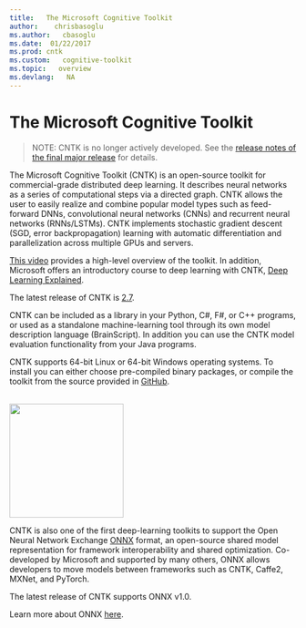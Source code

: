 ```yaml
---
title:   The Microsoft Cognitive Toolkit
author:    chrisbasoglu
ms.author:   cbasoglu
ms.date:  01/22/2017
ms.prod: cntk
ms.custom:   cognitive-toolkit
ms.topic:   overview
ms.devlang:   NA
---
```


# The Microsoft Cognitive Toolkit

> NOTE: CNTK is no longer actively developed. See the [release notes of the final major release](./ReleaseNotes/CNTK_2_7_Release_Notes.md) for details.

The Microsoft Cognitive Toolkit (CNTK) is an open-source toolkit for commercial-grade distributed deep learning. It describes neural networks as a series of computational steps via a directed graph. CNTK allows the user to easily realize and combine popular model types such as feed-forward DNNs, convolutional neural networks (CNNs) and recurrent neural networks (RNNs/LSTMs). CNTK implements stochastic gradient descent (SGD, error backpropagation) learning with automatic differentiation and parallelization across multiple GPUs and servers.

[This video](https://youtu.be/9gDDO5ldT-4) provides a high-level overview of the toolkit. In addition, Microsoft offers an introductory course to deep learning with CNTK, [Deep Learning Explained](https://www.edx.org/course/deep-learning-explained-microsoft-dat236x-0).

The latest release of CNTK is [2.7](./ReleaseNotes/CNTK_2_7_Release_Notes.md).

CNTK can be included as a library in your Python, C#, F#, or C++ programs, or used as a standalone machine-learning tool through its own model description language (BrainScript). In addition you can use the CNTK model evaluation functionality from your Java programs.

CNTK supports 64-bit Linux or 64-bit Windows operating systems. To install you can either choose pre-compiled binary packages, or compile the toolkit from the source provided in [GitHub](https://github.com/Microsoft/CNTK).

<br/>
<img src="./pictures/ONNX_logo_main.png" width="200">

CNTK is also one of the first deep-learning toolkits to support the Open Neural Network Exchange [ONNX](https://onnx.ai) format, an open-source shared model representation for framework interoperability and shared optimization. Co-developed by Microsoft and supported by many others, ONNX allows developers to move models between frameworks such as CNTK, Caffe2, MXNet, and PyTorch.


The latest release of CNTK supports ONNX v1.0.

Learn more about ONNX [here](https://github.com/onnx/onnx).

